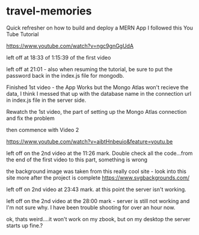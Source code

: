 # travel-memories
Quick refresher on how to build and deploy a MERN App
I followed this You Tube Tutorial 

https://www.youtube.com/watch?v=ngc9gnGgUdA

left off at 18:33 of 1:15:39 of the first video

left off at 21:01 - also when resuming the tutorial, be sure to put the password back in the index.js file for mongodb.

Finished 1st video - the App Works but the Mongo Atlas won't recieve the data, I think I messed that up with the database name in the connection url in index.js file in the server side. 

Rewatch the 1st video, the part of setting up the Mongo Atlas connection and fix the problem

then commence with Video 2 

https://www.youtube.com/watch?v=aibtHnbeuio&feature=youtu.be

left off on the 2nd video at the 11:26 mark. Double check all the code...from the end of the first video to this part, something is wrong

the background image was taken from this really cool site - look into this site more after the project is complete
https://www.svgbackgrounds.com/

left off on 2nd video at 23:43 mark. at this point the server isn't working. 

left off on the 2nd video at the 28:00 mark - server is still not working and I'm not sure why. I have been trouble shooting for over an hour now. 

ok, thats weird....it won't work on my zbook, but on my desktop the server starts up fine.?